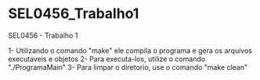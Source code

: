 # SEL0456_Trabalho1
SEL0456 - Trabalho 1

1- Utilizando o comando "make" ele compila o programa e gera os arquivos executaveis e objetos
2- Para executa-los, utilize o comando "./ProgramaMain"
3- Para limpar o diretorio, use o comando "make clean"
